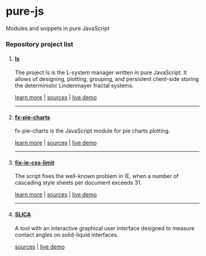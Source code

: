 # pure-js

Modules and snippets in pure JavaScript

### Repository project list

1. #### [ls](https://github.com/Amphiluke/pure-js/wiki/ls)

    The project ls is the L-system manager written in pure JavaScript. It allows of designing, plotting, grouping, and persistent client-side storing the deterministic Lindenmayer fractal systems.

    [learn more](https://github.com/Amphiluke/pure-js/tree/master/src/l-systems#ls--l-system-manager) | [sources](https://github.com/Amphiluke/pure-js/tree/master/src/l-systems) | [live demo](http://diapeira.1gb.ru/projects/l-systems/ls.html)

    ---
2. #### [fx-pie-charts](https://github.com/Amphiluke/pure-js/wiki/fx-pie-charts)

    fx-pie-charts is the JavaScript module for pie charts plotting.

    [learn more](https://github.com/Amphiluke/pure-js/tree/master/src/fx-pie-charts#fx-pie-charts) | [sources](https://github.com/Amphiluke/pure-js/tree/master/src/fx-pie-charts) | [live demo](http://diapeira.1gb.ru/diapeira/pure-js/fx-pie-charts.html)

    ---
3. #### [fix-ie-css-limit](https://github.com/Amphiluke/jquery-plugins/wiki/fix-ie-css-limit)

    The script fixes the well-known problem in IE, when a number of cascading style sheets per document exceeds 31.

    [learn more](https://github.com/Amphiluke/pure-js/tree/master/src/fix-ie-css-limit#fix-ie-css-limit) | [sources](https://github.com/Amphiluke/pure-js/tree/master/src/fix-ie-css-limit) | [live demo](http://diapeira.1gb.ru/diapeira/other/test-fix-ie-css-limit/)

    ---
4. #### [SLICA](https://github.com/Amphiluke/pure-js/tree/master/src/slica)

    A tool with an interactive graphical user interface designed to measure contact angles on solid-liquid interfaces.

    [sources](https://github.com/Amphiluke/pure-js/tree/master/src/slica) | [live demo](http://diapeira.1gb.ru/projects/slica/slica.html)
